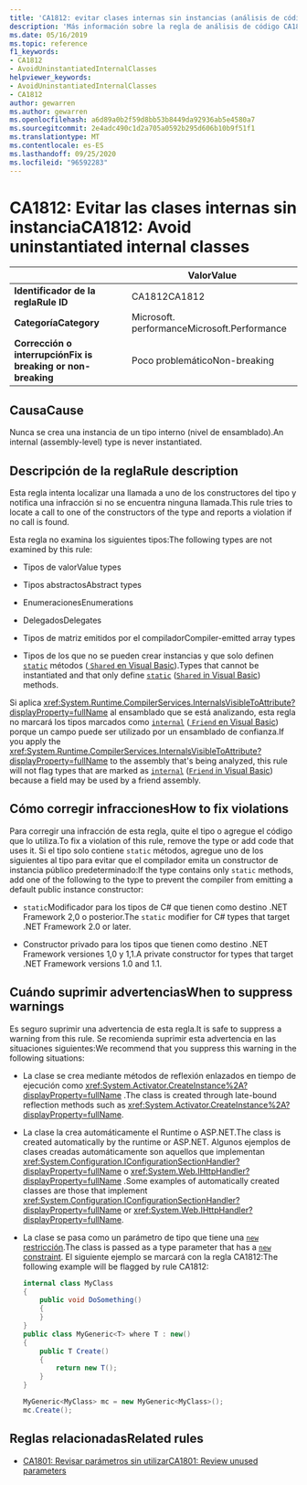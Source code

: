 ```yaml
---
title: 'CA1812: evitar clases internas sin instancias (análisis de código)'
description: 'Más información sobre la regla de análisis de código CA1812: evitar clases internas sin instancias'
ms.date: 05/16/2019
ms.topic: reference
f1_keywords:
- CA1812
- AvoidUninstantiatedInternalClasses
helpviewer_keywords:
- AvoidUninstantiatedInternalClasses
- CA1812
author: gewarren
ms.author: gewarren
ms.openlocfilehash: a6d89a0b2f59d8bb53b8449da92936ab5e4580a7
ms.sourcegitcommit: 2e4adc490c1d2a705a0592b295d606b10b9f51f1
ms.translationtype: MT
ms.contentlocale: es-ES
ms.lasthandoff: 09/25/2020
ms.locfileid: "96592283"
---
```

# <a name="ca1812-avoid-uninstantiated-internal-classes"></a><span data-ttu-id="40476-103">CA1812: Evitar las clases internas sin instancia</span><span class="sxs-lookup"><span data-stu-id="40476-103">CA1812: Avoid uninstantiated internal classes</span></span>

| | <span data-ttu-id="40476-104">Valor</span><span class="sxs-lookup"><span data-stu-id="40476-104">Value</span></span> |
|-|-|
| <span data-ttu-id="40476-105">**Identificador de la regla**</span><span class="sxs-lookup"><span data-stu-id="40476-105">**Rule ID**</span></span> |<span data-ttu-id="40476-106">CA1812</span><span class="sxs-lookup"><span data-stu-id="40476-106">CA1812</span></span>|
| <span data-ttu-id="40476-107">**Categoría**</span><span class="sxs-lookup"><span data-stu-id="40476-107">**Category**</span></span> |<span data-ttu-id="40476-108">Microsoft. performance</span><span class="sxs-lookup"><span data-stu-id="40476-108">Microsoft.Performance</span></span>|
| <span data-ttu-id="40476-109">**Corrección o interrupción**</span><span class="sxs-lookup"><span data-stu-id="40476-109">**Fix is breaking or non-breaking**</span></span> |<span data-ttu-id="40476-110">Poco problemático</span><span class="sxs-lookup"><span data-stu-id="40476-110">Non-breaking</span></span>|

## <a name="cause"></a><span data-ttu-id="40476-111">Causa</span><span class="sxs-lookup"><span data-stu-id="40476-111">Cause</span></span>

<span data-ttu-id="40476-112">Nunca se crea una instancia de un tipo interno (nivel de ensamblado).</span><span class="sxs-lookup"><span data-stu-id="40476-112">An internal (assembly-level) type is never instantiated.</span></span>

## <a name="rule-description"></a><span data-ttu-id="40476-113">Descripción de la regla</span><span class="sxs-lookup"><span data-stu-id="40476-113">Rule description</span></span>

<span data-ttu-id="40476-114">Esta regla intenta localizar una llamada a uno de los constructores del tipo y notifica una infracción si no se encuentra ninguna llamada.</span><span class="sxs-lookup"><span data-stu-id="40476-114">This rule tries to locate a call to one of the constructors of the type and reports a violation if no call is found.</span></span>

<span data-ttu-id="40476-115">Esta regla no examina los siguientes tipos:</span><span class="sxs-lookup"><span data-stu-id="40476-115">The following types are not examined by this rule:</span></span>

- <span data-ttu-id="40476-116">Tipos de valor</span><span class="sxs-lookup"><span data-stu-id="40476-116">Value types</span></span>

- <span data-ttu-id="40476-117">Tipos abstractos</span><span class="sxs-lookup"><span data-stu-id="40476-117">Abstract types</span></span>

- <span data-ttu-id="40476-118">Enumeraciones</span><span class="sxs-lookup"><span data-stu-id="40476-118">Enumerations</span></span>

- <span data-ttu-id="40476-119">Delegados</span><span class="sxs-lookup"><span data-stu-id="40476-119">Delegates</span></span>

- <span data-ttu-id="40476-120">Tipos de matriz emitidos por el compilador</span><span class="sxs-lookup"><span data-stu-id="40476-120">Compiler-emitted array types</span></span>

- <span data-ttu-id="40476-121">Tipos de los que no se pueden crear instancias y que solo definen [`static`](../../../csharp/language-reference/keywords/static.md) métodos ([ `Shared` en Visual Basic](../../../visual-basic/language-reference/modifiers/shared.md)).</span><span class="sxs-lookup"><span data-stu-id="40476-121">Types that cannot be instantiated and that only define [`static`](../../../csharp/language-reference/keywords/static.md) ([`Shared` in Visual Basic](../../../visual-basic/language-reference/modifiers/shared.md)) methods.</span></span>

<span data-ttu-id="40476-122">Si aplica <xref:System.Runtime.CompilerServices.InternalsVisibleToAttribute?displayProperty=fullName> al ensamblado que se está analizando, esta regla no marcará los tipos marcados como [`internal`](../../../csharp/language-reference/keywords/internal.md) ([ `Friend` en Visual Basic](../../../visual-basic/language-reference/modifiers/friend.md)) porque un campo puede ser utilizado por un ensamblado de confianza.</span><span class="sxs-lookup"><span data-stu-id="40476-122">If you apply the <xref:System.Runtime.CompilerServices.InternalsVisibleToAttribute?displayProperty=fullName> to the assembly that's being analyzed, this rule will not flag types that are marked as [`internal`](../../../csharp/language-reference/keywords/internal.md) ([`Friend` in Visual Basic](../../../visual-basic/language-reference/modifiers/friend.md)) because a field may be used by a friend assembly.</span></span>

## <a name="how-to-fix-violations"></a><span data-ttu-id="40476-123">Cómo corregir infracciones</span><span class="sxs-lookup"><span data-stu-id="40476-123">How to fix violations</span></span>

<span data-ttu-id="40476-124">Para corregir una infracción de esta regla, quite el tipo o agregue el código que lo utiliza.</span><span class="sxs-lookup"><span data-stu-id="40476-124">To fix a violation of this rule, remove the type or add code that uses it.</span></span> <span data-ttu-id="40476-125">Si el tipo solo contiene `static` métodos, agregue uno de los siguientes al tipo para evitar que el compilador emita un constructor de instancia público predeterminado:</span><span class="sxs-lookup"><span data-stu-id="40476-125">If the type contains only `static` methods, add one of the following to the type to prevent the compiler from emitting a default public instance constructor:</span></span>

- <span data-ttu-id="40476-126">`static`Modificador para los tipos de C# que tienen como destino .NET Framework 2,0 o posterior.</span><span class="sxs-lookup"><span data-stu-id="40476-126">The `static` modifier for C# types that target .NET Framework 2.0 or later.</span></span>

- <span data-ttu-id="40476-127">Constructor privado para los tipos que tienen como destino .NET Framework versiones 1,0 y 1,1.</span><span class="sxs-lookup"><span data-stu-id="40476-127">A private constructor for types that target .NET Framework versions 1.0 and 1.1.</span></span>

## <a name="when-to-suppress-warnings"></a><span data-ttu-id="40476-128">Cuándo suprimir advertencias</span><span class="sxs-lookup"><span data-stu-id="40476-128">When to suppress warnings</span></span>

<span data-ttu-id="40476-129">Es seguro suprimir una advertencia de esta regla.</span><span class="sxs-lookup"><span data-stu-id="40476-129">It is safe to suppress a warning from this rule.</span></span> <span data-ttu-id="40476-130">Se recomienda suprimir esta advertencia en las situaciones siguientes:</span><span class="sxs-lookup"><span data-stu-id="40476-130">We recommend that you suppress this warning in the following situations:</span></span>

- <span data-ttu-id="40476-131">La clase se crea mediante métodos de reflexión enlazados en tiempo de ejecución como <xref:System.Activator.CreateInstance%2A?displayProperty=fullName> .</span><span class="sxs-lookup"><span data-stu-id="40476-131">The class is created through late-bound reflection methods such as <xref:System.Activator.CreateInstance%2A?displayProperty=fullName>.</span></span>

- <span data-ttu-id="40476-132">La clase la crea automáticamente el Runtime o ASP.NET.</span><span class="sxs-lookup"><span data-stu-id="40476-132">The class is created automatically by the runtime or ASP.NET.</span></span> <span data-ttu-id="40476-133">Algunos ejemplos de clases creadas automáticamente son aquellos que implementan <xref:System.Configuration.IConfigurationSectionHandler?displayProperty=fullName> o <xref:System.Web.IHttpHandler?displayProperty=fullName> .</span><span class="sxs-lookup"><span data-stu-id="40476-133">Some examples of automatically created classes are those that implement <xref:System.Configuration.IConfigurationSectionHandler?displayProperty=fullName> or <xref:System.Web.IHttpHandler?displayProperty=fullName>.</span></span>

- <span data-ttu-id="40476-134">La clase se pasa como un parámetro de tipo que tiene una [ `new` restricción](../../../csharp/language-reference/keywords/new-constraint.md).</span><span class="sxs-lookup"><span data-stu-id="40476-134">The class is passed as a type parameter that has a [`new` constraint](../../../csharp/language-reference/keywords/new-constraint.md).</span></span> <span data-ttu-id="40476-135">El siguiente ejemplo se marcará con la regla CA1812:</span><span class="sxs-lookup"><span data-stu-id="40476-135">The following example will be flagged by rule CA1812:</span></span>

    ```csharp
    internal class MyClass
    {
        public void DoSomething()
        {
        }
    }
    public class MyGeneric<T> where T : new()
    {
        public T Create()
        {
            return new T();
        }
    }

    MyGeneric<MyClass> mc = new MyGeneric<MyClass>();
    mc.Create();
    ```

## <a name="related-rules"></a><span data-ttu-id="40476-136">Reglas relacionadas</span><span class="sxs-lookup"><span data-stu-id="40476-136">Related rules</span></span>

- [<span data-ttu-id="40476-137">CA1801: Revisar parámetros sin utilizar</span><span class="sxs-lookup"><span data-stu-id="40476-137">CA1801: Review unused parameters</span></span>](ca1801.md)
